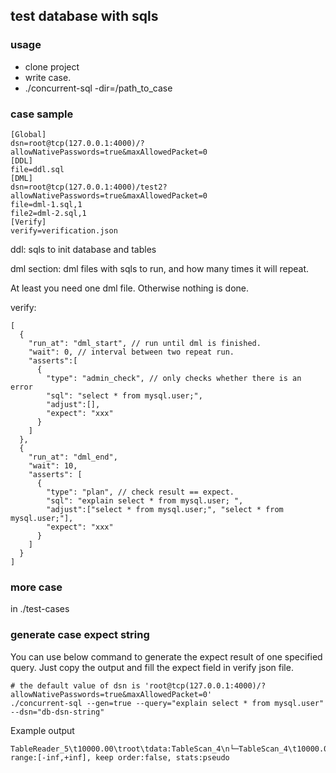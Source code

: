 ## test database with sqls

### usage
- clone project
- write case.
- ./concurrent-sql -dir=/path_to_case

### case sample

    [Global]
    dsn=root@tcp(127.0.0.1:4000)/?allowNativePasswords=true&maxAllowedPacket=0
    [DDL]
    file=ddl.sql
    [DML]
    dsn=root@tcp(127.0.0.1:4000)/test2?allowNativePasswords=true&maxAllowedPacket=0
    file=dml-1.sql,1
    file2=dml-2.sql,1
    [Verify]
    verify=verification.json

ddl: sqls to init database and tables

dml section: dml files with sqls to run, and how many times it will repeat. 

At least you need one dml file. Otherwise nothing is done.

verify: 

    [
      {
        "run_at": "dml_start", // run until dml is finished.
        "wait": 0, // interval between two repeat run.
        "asserts":[
          {
            "type": "admin_check", // only checks whether there is an error
            "sql": "select * from mysql.user;",
            "adjust":[],
            "expect": "xxx"
          }
        ]
      },
      {
        "run_at": "dml_end",
        "wait": 10,
        "asserts": [
          {
            "type": "plan", // check result == expect.
            "sql": "explain select * from mysql.user; ",
            "adjust":["select * from mysql.user;", "select * from mysql.user;"],
            "expect": "xxx"
          }
        ]
      }
    ]
    
### more case
in ./test-cases
    
### generate case expect string

You can use below command to generate the expect result of one specified query.
Just copy the output and fill the expect field in verify json file.

```
# the default value of dsn is 'root@tcp(127.0.0.1:4000)/?allowNativePasswords=true&maxAllowedPacket=0'
./concurrent-sql --gen=true --query="explain select * from mysql.user" --dsn="db-dsn-string"
```
Example output
```
TableReader_5\t10000.00\troot\tdata:TableScan_4\n└─TableScan_4\t10000.00\tcop\ttable:user, range:[-inf,+inf], keep order:false, stats:pseudo
```